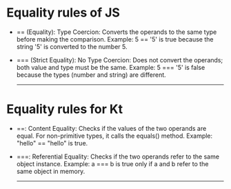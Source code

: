 
# Equality rules of JS
- == (Equality):
    Type Coercion: Converts the operands to the same type before making the comparison.
    Example: 5 == '5' is true because the string '5' is converted to the number 5.

- === (Strict Equality):
    No Type Coercion: Does not convert the operands; both value and type must be the same.
    Example: 5 === '5' is false because the types (number and string) are different.

    ---

# Equality rules for Kt

- ==:
    Content Equality: Checks if the values of the two operands are equal. For non-primitive types, it calls the equals() method.
    Example: "hello" == "hello" is true.

- ===:
    Referential Equality: Checks if the two operands refer to the same object instance.
    Example: a === b is true only if a and b refer to the same object in memory.

    ---